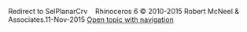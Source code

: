 ---
---

Redirect to SelPlanarCrv&#160;
&#160;
Rhinoceros 6 © 2010-2015 Robert McNeel &amp; Associates.11-Nov-2015
 [Open topic with navigation](selplanarcrv.html) 

